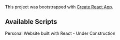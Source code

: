 This project was bootstrapped with [Create React App](https://github.com/facebook/create-react-app).

## Available Scripts

Personal Website built with React - Under Construction